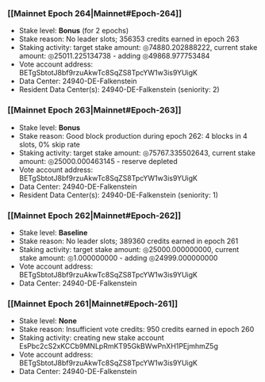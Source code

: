 ### [[Mainnet Epoch 264|Mainnet#Epoch-264]]
* Stake level: **Bonus** (for 2 epochs)
* Stake reason: No leader slots; 356353 credits earned in epoch 263
* Staking activity: target stake amount: ◎74880.202888222, current stake amount: ◎25011.225134738 - adding ◎49868.977753484
* Vote account address: BETgSbtotJ8bf9rzuAkwTc8SqZS8TpcYW1w3is9YUigK
* Data Center: 24940-DE-Falkenstein
* Resident Data Center(s): 24940-DE-Falkenstein (seniority: 2)
### [[Mainnet Epoch 263|Mainnet#Epoch-263]]
* Stake level: **Bonus**
* Stake reason: Good block production during epoch 262: 4 blocks in 4 slots, 0% skip rate
* Staking activity: target stake amount: ◎75767.335502643, current stake amount: ◎25000.000463145 - reserve depleted
* Vote account address: BETgSbtotJ8bf9rzuAkwTc8SqZS8TpcYW1w3is9YUigK
* Data Center: 24940-DE-Falkenstein
* Resident Data Center(s): 24940-DE-Falkenstein (seniority: 1)
### [[Mainnet Epoch 262|Mainnet#Epoch-262]]
* Stake level: **Baseline**
* Stake reason: No leader slots; 389360 credits earned in epoch 261
* Staking activity: target stake amount: ◎25000.000000000, current stake amount: ◎1.000000000 - adding ◎24999.000000000
* Vote account address: BETgSbtotJ8bf9rzuAkwTc8SqZS8TpcYW1w3is9YUigK
* Data Center: 24940-DE-Falkenstein
### [[Mainnet Epoch 261|Mainnet#Epoch-261]]
* Stake level: **None**
* Stake reason: Insufficient vote credits: 950 credits earned in epoch 260
* Staking activity: creating new stake account EsPbc2cS2xKCCb9MNLpRmKT95GkBWwPnXH1PEjmhmZ5g
* Vote account address: BETgSbtotJ8bf9rzuAkwTc8SqZS8TpcYW1w3is9YUigK
* Data Center: 24940-DE-Falkenstein